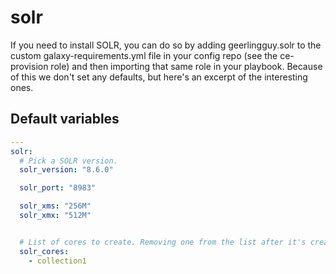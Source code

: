 # solr
If you need to install SOLR, you can do so by adding geerlingguy.solr to the custom galaxy-requirements.yml file in your config repo (see the ce-provision role) and then importing that same role in your playbook. Because of this we don't set any defaults, but here's an excerpt of the interesting ones.
<!--TOC-->
<!--ENDTOC-->

<!--ROLEVARS-->
## Default variables
```yaml
---
solr:
  # Pick a SOLR version.
  solr_version: "8.6.0"

  solr_port: "8983"

  solr_xms: "256M"
  solr_xmx: "512M"


  # List of cores to create. Removing one from the list after it's created will not delete it from the server.
  solr_cores:
    - collection1

```

<!--ENDROLEVARS-->
